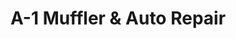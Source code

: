 ---
title: "A-1 Muffler & Auto Repair"
url: /livingston/a-1-muffler-und-auto-repair/
shop: Autowerkstatt
---